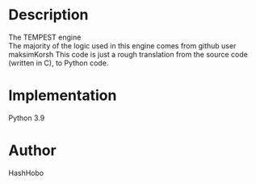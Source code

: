 # Description

The TEMPEST engine  
The majority of the logic used in this engine comes from github user maksimKorsh
This code is just a rough translation from the source code (written in C), to Python code.

# Implementation

Python 3.9

# Author

HashHobo
